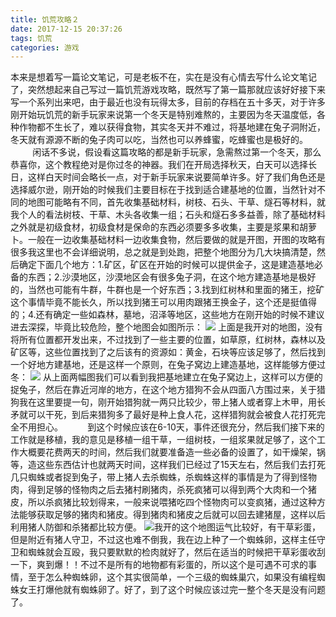 ```yaml
---
title: 饥荒攻略２
date: 2017-12-15 20:37:26
tags: 饥荒
categories: 游戏
---
```

本来是想着写一篇论文笔记，可是老板不在，实在是没有心情去写什么论文笔记了，突然想起来自己写过一篇饥荒游戏攻略，既然写了第一篇那就应该好好接下来写一个系列出来吧，由于最近也没有玩得太多，目前的存档在五十多天，对于许多刚开始玩饥荒的新手玩家来说第一个冬天是特别难熬的，主要因为冬天温度低，各种作物都不生长了，难以获得食物，其实冬天并不难过，将基地建在兔子洞附近，冬天就有源源不断的兔子肉可以吃，当然也可以养蜂蜜，吃蜂蜜也是极好的。
$\hspace{1cm}$闲话不多说，假设看这篇攻略的都是新手玩家，急需熬过第一个冬天，那么恭喜你，这个教程绝对是你过冬的神器。我们在开局选择秋天，白天可以选择长日，这样白天时间会略长一点，对于新手玩家来说要简单许多。好了我们角色还是选择威尔逊，刚开始的时候我们主要目标在于找到适合建基地的位置，当然针对不同的地图可能略有不同，首先收集基础材料，树枝、石头、干草、燧石等材料，就我个人的看法树枝、干草、木头各收集一组；石头和燧石多多益善，除了基础材料之外就是初级食材，初级食材是保命的东西必须要多多收集，主要是浆果和胡萝卜。一般在一边收集基础材料一边收集食物，然后要做的就是开图，开图的攻略有很多我这里也不会详细说明，总之就是到处跑，把整个地图分为几大块搞清楚，然后确定下面几个地方：1.矿区，矿区在开始的时候可以提供金子，这是建造基地必备的东西；2.沙漠地区，沙漠地区会有很多兔子洞，在这个地方建造基地是极好的，当然也可能有牛群，牛群也是一个好东西；3.找到红树林和里面的猪王，挖矿这个事情毕竟不能长久，所以找到猪王可以用肉跟猪王换金子，这个还是挺值得的；4.还有确定一些如森林，墓地，沼泽等地区，这些地方在刚开始的时候不建议进去深探，毕竟比较危险，整个地图会如图所示：
<img src="https://lh3.googleusercontent.com/-yxDSBOzE8AQ/V01GAgSrqvI/AAAAAAAAB80/_ZmjMSLIsI0gX5KbFGmp3RRC6tbL3vboACLcB/s0/QQ%25E5%259B%25BE%25E7%2589%258720160531160503.png "/>
上面是我开对的地图，没有将所有位置都开发出来，不过找到了一些主要的位置，如草原，红树林，森林以及矿区等，这些位置找到了之后该有的资源如：黄金，石块等应该足够了，然后找到一个好地方建基地，还是这样一个原则，在兔子窝边上建造基地，这样能够方便过冬：
<img src="https://lh3.googleusercontent.com/-5sWYXCawFAU/V01UD69qu-I/AAAAAAAAB9w/OITjaq3aU4snrMMXn3rR_qVkpFvI9D5fQCLcB/s0/QQ%25E6%2588%25AA%25E5%259B%25BE20160531170524.bmp"/>
从上面两幅图我们可以看到我把基地建立在兔子窝边上，这样可以方便的捉兔子，然后在靠近河岸的地方，在这个地方猎狗不会从四面八方围过来，关于猎狗我在这里要提一句，刚开始猎狗就一两只比较少，带上猪人或者穿上木甲，用长矛就可以干死，到后来猎狗多了最好是种上食人花，这样猎狗就会被食人花打死完全不用担心。
$\hspace{1cm}$到这个时候应该在6-10天，事件还很充分，然后我们接下来的工作就是移植，我的意见是移植一组干草，一组树枝，一组浆果就足够了，这个工作大概要花费两天的时间，然后我们就要准备造一些必备的设置了，如干燥架，锅等，造这些东西估计也就两天时间，这样我们已经过了15天左右，然后我们去打死几只蜘蛛或者捉到兔子，带上猪人去杀蜘蛛，杀蜘蛛这样的事情是为了得到怪物肉，得到足够的怪物肉之后去猪村刷猪肉，杀死疯猪可以得到两个大肉和一个猪皮，所以杀疯猪比较划得来，一般来说喂猪吃四个怪物肉可以变疯猪，通过这种方法能够获取足够的猪肉和猪皮。得到猪肉和猪皮之后就可以回去建猪屋，这样以后利用猪人防御和杀猪都比较方便。
<img src="https://lh3.googleusercontent.com/-CH-vcjwfbnI/V01M-itbBiI/AAAAAAAAB9c/ol8sj8zHlXo4KogWZH5On0LMiAfFWPMBgCLcB/s0/QQ%25E5%259B%25BE%25E7%2589%258720160531163512.png"/>我开的这个地图运气比较好，有干草彩蛋，但是附近有猪人守卫，不过这也难不倒我，我在边上种了一个蜘蛛卵，这样主任守卫和蜘蛛就会互殴，我只要默默的检肉就好了，然后在适当的时候把干草彩蛋收刮一下，爽到爆！！不过不是所有的地物都有彩蛋的，所以这个是可遇不可求的事情，至于怎么种蜘蛛卵，这个其实很简单，一个三级的蜘蛛巢穴，如果没有编程蜘蛛女王打爆他就有蜘蛛卵了。好了，到了这个时候应该过完一整个冬天是没有问题了。
